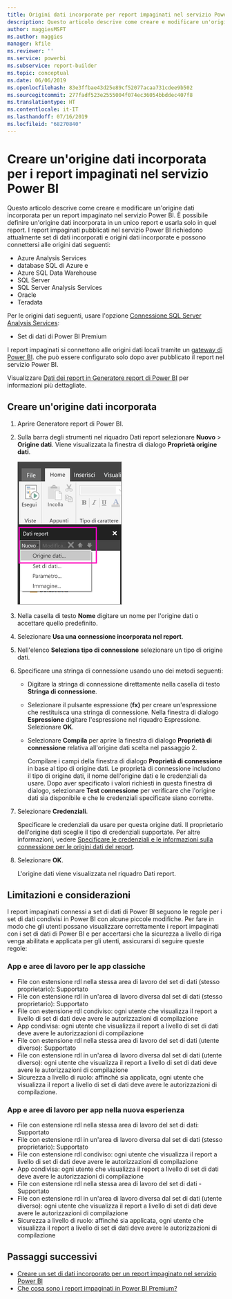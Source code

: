 ```yaml
---
title: Origini dati incorporate per report impaginati nel servizio Power BI
description: Questo articolo descrive come creare e modificare un'origine dati incorporata in un report impaginato nel servizio Power BI.
author: maggiesMSFT
ms.author: maggies
manager: kfile
ms.reviewer: ''
ms.service: powerbi
ms.subservice: report-builder
ms.topic: conceptual
ms.date: 06/06/2019
ms.openlocfilehash: 83e3ffbae43d25e89cf52077acaa731cdee9b502
ms.sourcegitcommit: 277fadf523e2555004f074ec36054bbddec407f8
ms.translationtype: HT
ms.contentlocale: it-IT
ms.lasthandoff: 07/16/2019
ms.locfileid: "68270840"
---
```

# <a name="create-an-embedded-data-source-for-paginated-reports-in-the-power-bi-service"></a>Creare un'origine dati incorporata per i report impaginati nel servizio Power BI

Questo articolo descrive come creare e modificare un'origine dati incorporata per un report impaginato nel servizio Power BI. È possibile definire un'origine dati incorporata in un unico report e usarla solo in quel report. I report impaginati pubblicati nel servizio Power BI richiedono attualmente set di dati incorporati e origini dati incorporate e possono connettersi alle origini dati seguenti:

- Azure Analysis Services
- database SQL di Azure e 
- Azure SQL Data Warehouse
- SQL Server
- SQL Server Analysis Services
- Oracle 
- Teradata 

Per le origini dati seguenti, usare l'opzione [Connessione SQL Server Analysis Services](service-premium-connect-tools.md):

- Set di dati di Power BI Premium

I report impaginati si connettono alle origini dati locali tramite un [gateway di Power BI](service-gateway-onprem.md). che può essere configurato solo dopo aver pubblicato il report nel servizio Power BI.

Visualizzare [Dati dei report in Generatore report di Power BI](report-builder-data.md) per informazioni più dettagliate.

## <a name="create-an-embedded-data-source"></a>Creare un'origine dati incorporata
  
1. Aprire Generatore report di Power BI.

1. Sulla barra degli strumenti nel riquadro Dati report selezionare **Nuovo** > **Origine dati**. Viene visualizzata la finestra di dialogo **Proprietà origine dati**.

    ![Nuova origine dati](media/paginated-reports-embedded-data-source/power-bi-paginated-new-data-source.png)
  
2.  Nella casella di testo **Nome** digitare un nome per l'origine dati o accettare quello predefinito.  
  
3.  Selezionare **Usa una connessione incorporata nel report**.  
  
1.  Nell'elenco **Seleziona tipo di connessione** selezionare un tipo di origine dati. 

1.  Specificare una stringa di connessione usando uno dei metodi seguenti:  
  
    -   Digitare la stringa di connessione direttamente nella casella di testo **Stringa di connessione**. 
  
    -   Selezionare il pulsante espressione (**fx)** per creare un'espressione che restituisca una stringa di connessione. Nella finestra di dialogo **Espressione** digitare l'espressione nel riquadro Espressione. Selezionare **OK**. 
  
    -   Selezionare **Compila** per aprire la finestra di dialogo **Proprietà di connessione** relativa all'origine dati scelta nel passaggio 2.  
  
        Compilare i campi della finestra di dialogo **Proprietà di connessione** in base al tipo di origine dati. Le proprietà di connessione includono il tipo di origine dati, il nome dell'origine dati e le credenziali da usare. Dopo aver specificato i valori richiesti in questa finestra di dialogo, selezionare **Test connessione** per verificare che l'origine dati sia disponibile e che le credenziali specificate siano corrette.  
  
4.  Selezionare **Credenziali**.  
  
     Specificare le credenziali da usare per questa origine dati. Il proprietario dell'origine dati sceglie il tipo di credenziali supportate. Per altre informazioni, vedere [Specificare le credenziali e le informazioni sulla connessione per le origini dati del report](https://docs.microsoft.com/sql/reporting-services/report-data/specify-credential-and-connection-information-for-report-data-sources).
  
5.  Selezionare **OK**.  
  
     L'origine dati viene visualizzata nel riquadro Dati report.  
     
## <a name="limitations-and-considerations"></a>Limitazioni e considerazioni

I report impaginati connessi a set di dati di Power BI seguono le regole per i set di dati condivisi in Power BI con alcune piccole modifiche.  Per fare in modo che gli utenti possano visualizzare correttamente i report impaginati con i set di dati di Power BI e per accertarsi che la sicurezza a livello di riga venga abilitata e applicata per gli utenti, assicurarsi di seguire queste regole:

### <a name="classic-apps-and-app-workspaces"></a>App e aree di lavoro per le app classiche

- File con estensione rdl nella stessa area di lavoro del set di dati (stesso proprietario): Supportato
- File con estensione rdl in un'area di lavoro diversa dal set di dati (stesso proprietario): Supportato
- File con estensione rdl condiviso: ogni utente che visualizza il report a livello di set di dati deve avere le autorizzazioni di compilazione
- App condivisa: ogni utente che visualizza il report a livello di set di dati deve avere le autorizzazioni di compilazione
- File con estensione rdl nella stessa area di lavoro del set di dati (utente diverso): Supportato
- File con estensione rdl in un'area di lavoro diversa dal set di dati (utente diverso): ogni utente che visualizza il report a livello di set di dati deve avere le autorizzazioni di compilazione
- Sicurezza a livello di ruolo: affinché sia applicata, ogni utente che visualizza il report a livello di set di dati deve avere le autorizzazioni di compilazione.

### <a name="new-experience-apps-and-app-workspaces"></a>App e aree di lavoro per app nella nuova esperienza

- File con estensione rdl nella stessa area di lavoro del set di dati: Supportato
- File con estensione rdl in un'area di lavoro diversa dal set di dati (stesso proprietario): Supportato
- File con estensione rdl condiviso: ogni utente che visualizza il report a livello di set di dati deve avere le autorizzazioni di compilazione
- App condivisa: ogni utente che visualizza il report a livello di set di dati deve avere le autorizzazioni di compilazione
- File con estensione rdl nella stessa area di lavoro del set di dati - Supportato
- File con estensione rdl in un'area di lavoro diversa dal set di dati (utente diverso): ogni utente che visualizza il report a livello di set di dati deve avere le autorizzazioni di compilazione
- Sicurezza a livello di ruolo: affinché sia applicata, ogni utente che visualizza il report a livello di set di dati deve avere le autorizzazioni di compilazione

## <a name="next-steps"></a>Passaggi successivi

- [Creare un set di dati incorporato per un report impaginato nel servizio Power BI](paginated-reports-create-embedded-dataset.md)
- [Che cosa sono i report impaginati in Power BI Premium?](paginated-reports-report-builder-power-bi.md)
